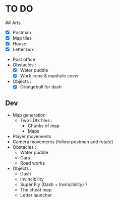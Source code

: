 # TO DO


## Arts

- [x] Postman
- [x] Map tiles
- [x] House
- [x] Letter box
- Post office
- Obstacles :
	- [x] Water puddle
	- [x] Work cone & manhole cover
- Objects :
	- [x] Orangebull for dash

## Dev

- Map generation
	- Two LDtk files :
		- Chunks of map
		- Maps
- Player movements
- Camera movements (follow postman and rotate)
- Obstacles : 
	- Water puddle
	- Cars
	- Road works
- Objects : 
	- Dash
	- Invincibility
	- Super Fly (Dash + Invincibility) ?
	- The cheat map
	- Letter launcher
